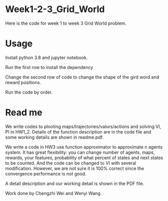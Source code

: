 # Week1-2-3_Grid_World
Here is the code for week 1 to week 3 Grid World problem.

# Usage
Install python 3.8 and jupyter notebook.

Run the first row to install the dependency

Change the second row of code to change the shape of the gird word and reward positions.

Run the code by order.

# Read me
We write codes to plooting maps/trajectories/valurs/actions and solving VI, PI in HW1_2. Details of the function description are in the code file and some working details are shown in readme.pdf.

We write a code in HW3 use function approximator to approximate n agents system. It has great flexibility: you can change number of agents, maps, rewards, your features, probability of what percent of states and next states to be counted. And the code can be changed to VI with several modification. However, we are not sure it is 100\% correct since the convergence performance is not good.

A detail description and our working detail is shown in the PDF file.

Work done by Chengzhi Wei and Wenyi Wang.
